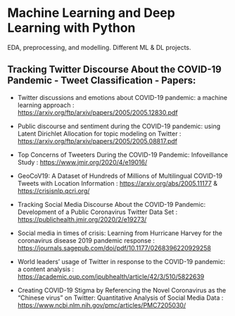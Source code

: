 # Machine Learning and Deep Learning with Python
EDA, preprocessing, and modelling. Different ML &amp; DL projects.

## Tracking Twitter Discourse About the COVID-19 Pandemic - Tweet Classification - Papers:

- Twitter discussions and emotions about COVID-19 pandemic: a machine learning approach : https://arxiv.org/ftp/arxiv/papers/2005/2005.12830.pdf

- Public discourse and sentiment during the COVID-19 pandemic: using Latent Dirichlet Allocation for topic modeling on Twitter : https://arxiv.org/ftp/arxiv/papers/2005/2005.08817.pdf

- Top Concerns of Tweeters During the COVID-19 Pandemic: Infoveillance Study : https://www.jmir.org/2020/4/e19016/

- GeoCoV19: A Dataset of Hundreds of Millions of Multilingual COVID-19 Tweets with Location Information : https://arxiv.org/abs/2005.11177 & https://crisisnlp.qcri.org/

- Tracking Social Media Discourse About the COVID-19 Pandemic: Development of a Public Coronavirus Twitter Data Set : https://publichealth.jmir.org/2020/2/e19273/

- Social media in times of crisis: Learning from Hurricane Harvey for the coronavirus disease 2019 pandemic response : https://journals.sagepub.com/doi/pdf/10.1177/0268396220929258

- World leaders’ usage of Twitter in response to the COVID-19 pandemic: a content analysis : https://academic.oup.com/jpubhealth/article/42/3/510/5822639

- Creating COVID-19 Stigma by Referencing the Novel Coronavirus as the “Chinese virus” on Twitter: Quantitative Analysis of Social Media Data : https://www.ncbi.nlm.nih.gov/pmc/articles/PMC7205030/
